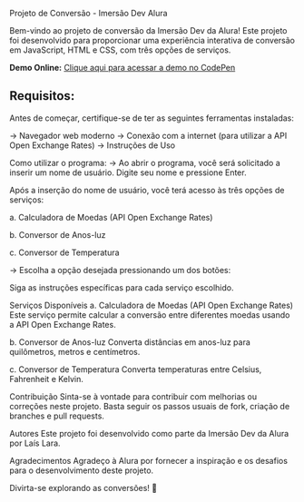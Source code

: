Projeto de Conversão - Imersão Dev Alura

Bem-vindo ao projeto de conversão da Imersão Dev da Alura! Este projeto foi desenvolvido para proporcionar uma experiência interativa de conversão em JavaScript, HTML e CSS, com três opções de serviços.


**Demo Online:** [Clique aqui para acessar a demo no CodePen](https://codepen.io/La-s-Lara/pen/YzBQMMP?editors=0010)

## Requisitos:
Antes de começar, certifique-se de ter as seguintes ferramentas instaladas:

-> Navegador web moderno
-> Conexão com a internet (para utilizar a API Open Exchange Rates)
-> Instruções de Uso

Como utilizar o programa: 
-> Ao abrir o programa, você será solicitado a inserir um nome de usuário. Digite seu nome e pressione Enter.

Após a inserção do nome de usuário, você terá acesso às três opções de serviços:

a. Calculadora de Moedas (API Open Exchange Rates)

b. Conversor de Anos-luz

c. Conversor de Temperatura

-> Escolha a opção desejada pressionando um dos botões:

Siga as instruções específicas para cada serviço escolhido.

Serviços Disponíveis
a. Calculadora de Moedas (API Open Exchange Rates)
Este serviço permite calcular a conversão entre diferentes moedas usando a API Open Exchange Rates.

b. Conversor de Anos-luz
Converta distâncias em anos-luz para quilômetros, metros e centímetros.

c. Conversor de Temperatura
Converta temperaturas entre Celsius, Fahrenheit e Kelvin.

Contribuição
Sinta-se à vontade para contribuir com melhorias ou correções neste projeto. Basta seguir os passos usuais de fork, criação de branches e pull requests.

Autores
Este projeto foi desenvolvido como parte da Imersão Dev da Alura por Laís Lara.

Agradecimentos
Agradeço à Alura por fornecer a inspiração e os desafios para o desenvolvimento deste projeto.

Divirta-se explorando as conversões! 🚀